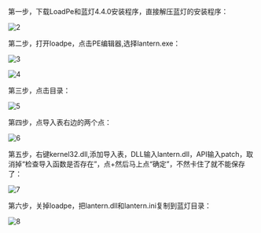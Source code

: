 第一步，下载LoadPe和蓝灯4.4.0安装程序，直接解压蓝灯的安装程序：

![2](https://raw.githubusercontent.com/ntkernel/lantern/master/2.PNG)

第二步，打开loadpe，点击PE编辑器,选择lantern.exe：

![3](https://raw.githubusercontent.com/ntkernel/lantern/master/3.PNG)

![4](https://raw.githubusercontent.com/ntkernel/lantern/master/4.PNG)

第三步，点击目录：

![5](https://raw.githubusercontent.com/ntkernel/lantern/master/5.PNG)

第四步，点导入表右边的两个点：

![6](https://raw.githubusercontent.com/ntkernel/lantern/master/6.PNG)

第五步，右键kernel32.dll,添加导入表，DLL输入lantern.dll，API输入patch，取消掉“检查导入函数是否存在”，点+然后马上点“确定”，不然卡住了就不能保存了：

![7](https://raw.githubusercontent.com/ntkernel/lantern/master/7.PNG)

第六步，关掉loadpe，把lantern.dll和lantern.ini复制到蓝灯目录：

![8](https://raw.githubusercontent.com/ntkernel/lantern/master/8.PNG)

